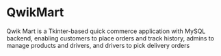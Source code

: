 # QwikMart
Qwik Mart is a Tkinter-based quick commerce application with MySQL backend, enabling customers to place orders and track history, admins to manage products and drivers, and drivers to pick delivery orders
